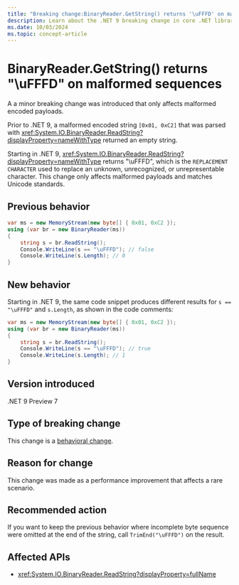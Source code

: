 ```yaml
---
title: "Breaking change:BinaryReader.GetString() returns '\uFFFD' on malformed sequences"
description: Learn about the .NET 9 breaking change in core .NET libraries where BinaryReader.GetString() returns "\uFFFD" on malformed encoded string sequences.
ms.date: 10/03/2024
ms.topic: concept-article
---
```

# BinaryReader.GetString() returns "\uFFFD" on malformed sequences

A a minor breaking change was introduced that only affects malformed encoded payloads.

Prior to .NET 9, a malformed encoded string `[0x01, 0xC2]` that was parsed with <xref:System.IO.BinaryReader.ReadString?displayProperty=nameWithType> returned an empty string.

Starting in .NET 9, <xref:System.IO.BinaryReader.ReadString?displayProperty=nameWithType> returns "\uFFFD", which is the `REPLACEMENT CHARACTER` used to replace an unknown, unrecognized, or unrepresentable character. This change only affects malformed payloads and matches Unicode standards.

## Previous behavior

```csharp
var ms = new MemoryStream(new byte[] { 0x01, 0xC2 });
using (var br = new BinaryReader(ms))
{
    string s = br.ReadString();
    Console.WriteLine(s == "\uFFFD"); // false
    Console.WriteLine(s.Length); // 0
}
```

## New behavior

Starting in .NET 9, the same code snippet produces different results for `s == "\uFFFD"` and `s.Length`, as shown in the code comments:

```csharp
var ms = new MemoryStream(new byte[] { 0x01, 0xC2 });
using (var br = new BinaryReader(ms))
{
    string s = br.ReadString();
    Console.WriteLine(s == "\uFFFD"); // true
    Console.WriteLine(s.Length); // 1
}
```

## Version introduced

.NET 9 Preview 7

## Type of breaking change

This change is a [behavioral change](../../categories.md#behavioral-change).

## Reason for change

This change was made as a performance improvement that affects a rare scenario.

## Recommended action

If you want to keep the previous behavior where incomplete byte sequence were omitted at the end of the string, call `TrimEnd("\uFFFD")` on the result.

## Affected APIs

- <xref:System.IO.BinaryReader.ReadString?displayProperty=fullName>
